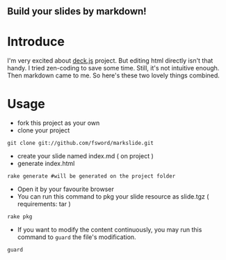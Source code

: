 Build your slides by markdown!
------------------------------

# Introduce
I'm very excited about [deck.js](https://github.com/imakewebthings/deck.js) project. But editing html directly isn't that handy. I tried zen-coding to save some time. Still, it's not intuitive enough. Then markdown came to me. So here's these two lovely things combined.

# Usage
* fork this project as your own  
* clone your project  
```
git clone git://github.com/fsword/markslide.git
```
* create your slide named index.md ( on project )
* generate index.html  
```
rake generate #will be generated on the project folder
```
* Open it by your favourite browser  
* You can run this command to pkg your slide resource as slide.tgz ( requirements: tar )  
```
rake pkg
```
* If you want to modify the content continuously, you may run this command to `guard` the file's modification.  
```
guard
```
